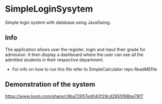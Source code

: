 # SimpleLoginSysytem

Simple login system with database using JavaSwing. 

## Info

The application allows user the register, login and input their grade for admission. It then display a dashboard where the user can see all the admitted students
in their respective department.

* For info on how to run this file refer to SimpleCalculator repo ReadMEfile

## Demonstration of the system

https://www.loom.com/share/c9ba72957ed040f29cd2955f88be78f7
